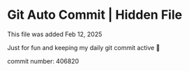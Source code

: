 # Git Auto Commit | Hidden File

This file was added Feb 12, 2025

Just for fun and keeping my daily git commit active 🤪

commit number: 406820
